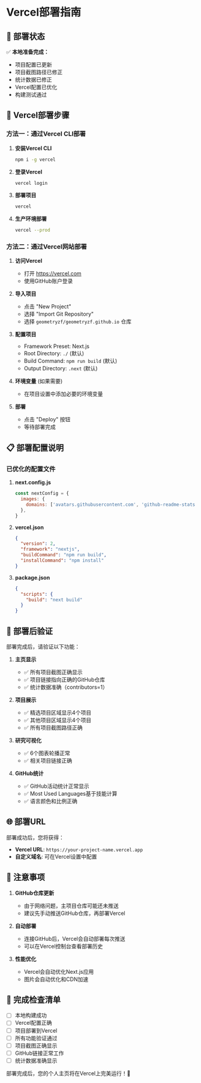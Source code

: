 # Vercel部署指南

## 🎯 部署状态

✅ **本地准备完成：**
- 项目配置已更新
- 项目截图路径已修正
- 统计数据已修正
- Vercel配置已优化
- 构建测试通过

## 🚀 Vercel部署步骤

### 方法一：通过Vercel CLI部署

1. **安装Vercel CLI**
   ```bash
   npm i -g vercel
   ```

2. **登录Vercel**
   ```bash
   vercel login
   ```

3. **部署项目**
   ```bash
   vercel
   ```

4. **生产环境部署**
   ```bash
   vercel --prod
   ```

### 方法二：通过Vercel网站部署

1. **访问Vercel**
   - 打开 https://vercel.com
   - 使用GitHub账户登录

2. **导入项目**
   - 点击 "New Project"
   - 选择 "Import Git Repository"
   - 选择 `geometryzf/geometryzf.github.io` 仓库

3. **配置项目**
   - Framework Preset: Next.js
   - Root Directory: `./` (默认)
   - Build Command: `npm run build` (默认)
   - Output Directory: `.next` (默认)

4. **环境变量** (如果需要)
   - 在项目设置中添加必要的环境变量

5. **部署**
   - 点击 "Deploy" 按钮
   - 等待部署完成

## 📋 部署配置说明

### 已优化的配置文件

1. **next.config.js**
   ```javascript
   const nextConfig = {
     images: {
       domains: ['avatars.githubusercontent.com', 'github-readme-stats.vercel.app'],
     },
   }
   ```

2. **vercel.json**
   ```json
   {
     "version": 2,
     "framework": "nextjs",
     "buildCommand": "npm run build",
     "installCommand": "npm install"
   }
   ```

3. **package.json**
   ```json
   {
     "scripts": {
       "build": "next build"
     }
   }
   ```

## 🔧 部署后验证

部署完成后，请验证以下功能：

1. **主页显示**
   - ✅ 所有项目截图正确显示
   - ✅ 项目链接指向正确的GitHub仓库
   - ✅ 统计数据准确（contributors=1）

2. **项目展示**
   - ✅ 精选项目区域显示4个项目
   - ✅ 其他项目区域显示4个项目
   - ✅ 所有项目截图路径正确

3. **研究可视化**
   - ✅ 6个图表轮播正常
   - ✅ 相关项目链接正确

4. **GitHub统计**
   - ✅ GitHub活动统计正常显示
   - ✅ Most Used Languages基于技能计算
   - ✅ 语言颜色和比例正确

## 🌐 部署URL

部署成功后，您将获得：
- **Vercel URL**: `https://your-project-name.vercel.app`
- **自定义域名**: 可在Vercel设置中配置

## 📝 注意事项

1. **GitHub仓库更新**
   - 由于网络问题，主项目仓库可能还未推送
   - 建议先手动推送GitHub仓库，再部署Vercel

2. **自动部署**
   - 连接GitHub后，Vercel会自动部署每次推送
   - 可以在Vercel控制台查看部署历史

3. **性能优化**
   - Vercel会自动优化Next.js应用
   - 图片会自动优化和CDN加速

## 🎉 完成检查清单

- [ ] 本地构建成功
- [ ] Vercel配置正确
- [ ] 项目部署到Vercel
- [ ] 所有功能验证通过
- [ ] 项目截图正确显示
- [ ] GitHub链接正常工作
- [ ] 统计数据准确显示

部署完成后，您的个人主页将在Vercel上完美运行！🚀
